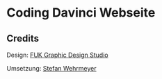 # Coding Davinci Webseite

## Credits


Design: [FUK Graphic Design Studio](http://fuklab.org/)

Umsetzung: [Stefan Wehrmeyer](http://stefanwehrmeyer.com)
